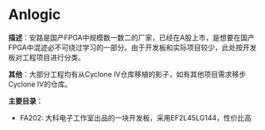 # Anlogic

**描述**：安路是国产FPGA中规模数一数二的厂家，已经在A股上市，是想要在国产FPGA中混迹必不可绕过学习的一部分。由于开发板和实际项目较少，此处按开发板对工程项目进行分类。



**其他**：大部分工程均有从Cyclone IV仓库移植的影子，如有其他项目需求移步Cyclone IV的仓库。



**主要目录**：

+ FA202: 大科电子工作室出品的一块开发板，采用EF2L45LG144，性价比高

